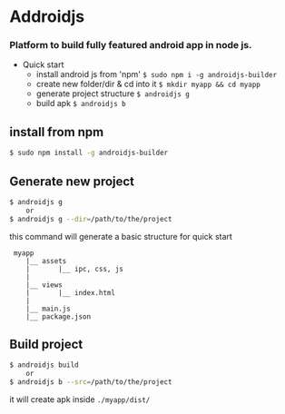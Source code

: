 # Addroidjs
### Platform to build fully featured android app in node js.

- Quick start
    - install android js from 'npm' ``$ sudo npm i -g androidjs-builder ``
    - create new folder/dir & cd into it ``$ mkdir myapp && cd myapp``
    - generate project structure ``$ androidjs g``
    - build apk ``$ androidjs b``

## install from npm
```bash
$ sudo npm install -g androidjs-builder 
```

## Generate new project
```bash
$ androidjs g
    or
$ androidjs g --dir=/path/to/the/project
```
this command will generate a basic structure for quick start
```text
 myapp
    |__ assets
    |       |__ ipc, css, js
    |
    |__ views
    |       |__ index.html
    |
    |__ main.js
    |__ package.json

```


## Build project
```bash
$ androidjs build
    or
$ androidjs b --src=/path/to/the/project
```
it will create apk inside ``./myapp/dist/``


